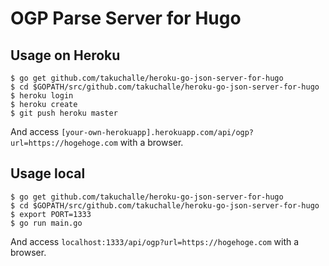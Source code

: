 # OGP Parse Server for Hugo

## Usage on Heroku

```
$ go get github.com/takuchalle/heroku-go-json-server-for-hugo
$ cd $GOPATH/src/github.com/takuchalle/heroku-go-json-server-for-hugo
$ heroku login
$ heroku create
$ git push heroku master
```
And access `[your-own-herokuapp].herokuapp.com/api/ogp?url=https://hogehoge.com` with a browser.

## Usage local

```
$ go get github.com/takuchalle/heroku-go-json-server-for-hugo
$ cd $GOPATH/src/github.com/takuchalle/heroku-go-json-server-for-hugo
$ export PORT=1333
$ go run main.go
```

And access `localhost:1333/api/ogp?url=https://hogehoge.com` with a browser.

